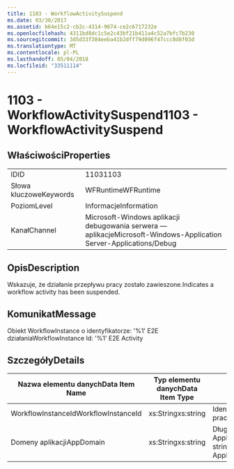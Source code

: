 ```yaml
---
title: 1103 - WorkflowActivitySuspend
ms.date: 03/30/2017
ms.assetid: b64e15c2-cb2c-4314-9074-ce2c6717232e
ms.openlocfilehash: 4311bd8dc1c5e2c43bf21b411a4c52a7bfc7b230
ms.sourcegitcommit: 3d5d33f384eeba41b2dff79d096f47ccc8d8f03d
ms.translationtype: MT
ms.contentlocale: pl-PL
ms.lasthandoff: 05/04/2018
ms.locfileid: "33511114"
---
```

# <a name="1103---workflowactivitysuspend"></a><span data-ttu-id="1a642-102">1103 - WorkflowActivitySuspend</span><span class="sxs-lookup"><span data-stu-id="1a642-102">1103 - WorkflowActivitySuspend</span></span>
## <a name="properties"></a><span data-ttu-id="1a642-103">Właściwości</span><span class="sxs-lookup"><span data-stu-id="1a642-103">Properties</span></span>  
  
|||  
|-|-|  
|<span data-ttu-id="1a642-104">ID</span><span class="sxs-lookup"><span data-stu-id="1a642-104">ID</span></span>|<span data-ttu-id="1a642-105">1103</span><span class="sxs-lookup"><span data-stu-id="1a642-105">1103</span></span>|  
|<span data-ttu-id="1a642-106">Słowa kluczowe</span><span class="sxs-lookup"><span data-stu-id="1a642-106">Keywords</span></span>|<span data-ttu-id="1a642-107">WFRuntime</span><span class="sxs-lookup"><span data-stu-id="1a642-107">WFRuntime</span></span>|  
|<span data-ttu-id="1a642-108">Poziom</span><span class="sxs-lookup"><span data-stu-id="1a642-108">Level</span></span>|<span data-ttu-id="1a642-109">Informacje</span><span class="sxs-lookup"><span data-stu-id="1a642-109">Information</span></span>|  
|<span data-ttu-id="1a642-110">Kanał</span><span class="sxs-lookup"><span data-stu-id="1a642-110">Channel</span></span>|<span data-ttu-id="1a642-111">Microsoft-Windows aplikacji debugowania serwera — aplikacje</span><span class="sxs-lookup"><span data-stu-id="1a642-111">Microsoft-Windows-Application Server-Applications/Debug</span></span>|  
  
## <a name="description"></a><span data-ttu-id="1a642-112">Opis</span><span class="sxs-lookup"><span data-stu-id="1a642-112">Description</span></span>  
 <span data-ttu-id="1a642-113">Wskazuje, że działanie przepływu pracy zostało zawieszone.</span><span class="sxs-lookup"><span data-stu-id="1a642-113">Indicates a workflow activity has been suspended.</span></span>  
  
## <a name="message"></a><span data-ttu-id="1a642-114">Komunikat</span><span class="sxs-lookup"><span data-stu-id="1a642-114">Message</span></span>  
 <span data-ttu-id="1a642-115">Obiekt WorkflowInstance o identyfikatorze: '%1' E2E działania</span><span class="sxs-lookup"><span data-stu-id="1a642-115">WorkflowInstance Id: '%1' E2E Activity</span></span>  
  
## <a name="details"></a><span data-ttu-id="1a642-116">Szczegóły</span><span class="sxs-lookup"><span data-stu-id="1a642-116">Details</span></span>  
  
|<span data-ttu-id="1a642-117">Nazwa elementu danych</span><span class="sxs-lookup"><span data-stu-id="1a642-117">Data Item Name</span></span>|<span data-ttu-id="1a642-118">Typ elementu danych</span><span class="sxs-lookup"><span data-stu-id="1a642-118">Data Item Type</span></span>|<span data-ttu-id="1a642-119">Opis</span><span class="sxs-lookup"><span data-stu-id="1a642-119">Description</span></span>|  
|--------------------|--------------------|-----------------|  
|<span data-ttu-id="1a642-120">WorkflowInstanceId</span><span class="sxs-lookup"><span data-stu-id="1a642-120">WorkflowInstanceId</span></span>|<span data-ttu-id="1a642-121">xs:String</span><span class="sxs-lookup"><span data-stu-id="1a642-121">xs:string</span></span>|<span data-ttu-id="1a642-122">Identyfikator wystąpienia przepływu pracy.</span><span class="sxs-lookup"><span data-stu-id="1a642-122">The workflow instance id.</span></span>|  
|<span data-ttu-id="1a642-123">Domeny aplikacji</span><span class="sxs-lookup"><span data-stu-id="1a642-123">AppDomain</span></span>|<span data-ttu-id="1a642-124">xs:String</span><span class="sxs-lookup"><span data-stu-id="1a642-124">xs:string</span></span>|<span data-ttu-id="1a642-125">Długość ciągu zwróconego przez AppDomain.CurrentDomain.FriendlyName.</span><span class="sxs-lookup"><span data-stu-id="1a642-125">The string returned by AppDomain.CurrentDomain.FriendlyName.</span></span>|
